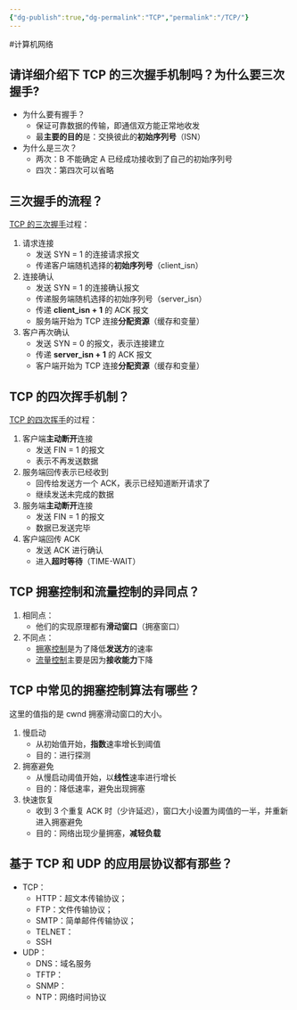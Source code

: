 ```yaml
---
{"dg-publish":true,"dg-permalink":"TCP","permalink":"/TCP/"}
---
```



#计算机网络 

## 请详细介绍下 TCP 的三次握手机制吗？为什么要三次握手?

- 为什么要有握手？
	- 保证可靠数据的传输，即通信双方能正常地收发
	- 最**主要的目的**是：交换彼此的**初始序列号**（ISN）
- 为什么是三次？
	- 两次：B 不能确定 A 已经成功接收到了自己的初始序列号
	- 四次：第四次可以省略

## 三次握手的流程？

[TCP 的三次握手](obsidian://open?vault=%E7%AC%94%E8%AE%B0&file=src%2Funarchived%2FTCP%20%E7%9A%84%E4%B8%89%E6%AC%A1%E6%8F%A1%E6%89%8B)过程：
1. 请求连接
	- 发送 SYN = 1 的连接请求报文
	- 传递客户端随机选择的**初始序列号**（client_isn）
2. 连接确认
	- 发送 SYN = 1 的连接确认报文
	- 传递服务端随机选择的初始序列号（server_isn）
	- 传递 **client_isn + 1** 的 ACK 报文
	- 服务端开始为 TCP 连接**分配资源**（缓存和变量）
3. 客户再次确认
	- 发送 SYN = 0 的报文，表示连接建立
	- 传递 **server_isn + 1** 的 ACK 报文
	- 客户端开始为 TCP 连接**分配资源**（缓存和变量）

## TCP 的四次挥手机制？

[TCP 的四次挥手](obsidian://open?vault=%E7%AC%94%E8%AE%B0&file=src%2Funarchived%2FTCP%20%E7%9A%84%E5%9B%9B%E6%AC%A1%E6%8C%A5%E6%89%8B)的过程：

1. 客户端**主动断开**连接
	- 发送 FIN = 1 的报文
	- 表示不再发送数据
2. 服务端回传表示已经收到
	- 回传给发送方一个 ACK，表示已经知道断开请求了
	- 继续发送未完成的数据
3. 服务端**主动断开**连接
	- 发送 FIN = 1 的报文
	- 数据已发送完毕
4. 客户端回传 ACK
	- 发送 ACK 进行确认
	- 进入**超时等待**（TIME-WAIT）

## TCP 拥塞控制和流量控制的异同点？

1. 相同点：
	- 他们的实现原理都有**滑动窗口**（拥塞窗口）
2. 不同点：
	- [拥塞控制](obsidian://open?vault=%E7%AC%94%E8%AE%B0&file=src%2Funarchived%2FTCP%20%E6%8B%A5%E5%A1%9E%E6%8E%A7%E5%88%B6)是为了降低**发送方**的速率
	- [流量控制](obsidian://open?vault=%E7%AC%94%E8%AE%B0&file=todo%2FTCP%20%E6%B5%81%E9%87%8F%E6%8E%A7%E5%88%B6)主要是因为**接收能力**下降
	
## TCP 中常见的拥塞控制算法有哪些？

这里的值指的是 cwnd 拥塞滑动窗口的大小。

1. 慢启动
	- 从初始值开始，**指数**速率增长到阈值
	- 目的：进行探测
2. 拥塞避免
	- 从慢启动阈值开始，以**线性**速率进行增长
	- 目的：降低速率，避免出现拥塞
3. 快速恢复
	- 收到 3 个重复 ACK 时（少许延迟），窗口大小设置为阈值的一半，并重新进入拥塞避免
	- 目的：网络出现少量拥塞，**减轻负载**

## 基于 TCP 和 UDP 的应用层协议都有那些？

- TCP：
	- HTTP：超文本传输协议；
	- FTP：文件传输协议；
	- SMTP：简单邮件传输协议；
	- TELNET：
	- SSH
- UDP：
	- DNS：域名服务
	- TFTP：
	- SNMP：
	- NTP：网络时间协议